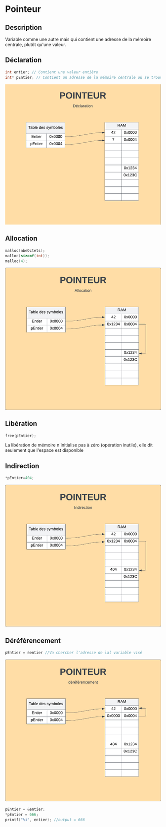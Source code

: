 # Pointeur
## Description 
Variable comme une autre mais qui contient une adresse de la mémoire centrale, plutôt qu'une valeur.

## Déclaration
```c
int entier; // Contient une valeur entière
int* pEntier; // Contient un adresse de la mémoire centrale où se trouve une valeur entière.
```
![](img/pointeur-declaration.PNG) <!--set max width-->
## Allocation
```c
malloc(nbeOctets);
malloc(sizeof(int));
malloc(4);
```
![](img/pointeur-allocation.PNG) <!--set max width-->

## Libération
```c
free(pEntier);
```
La libération de mémoire n'initialise pas à zéro (opération inutile), elle dit seulement que l'espace est disponible

## Indirection
```c
*pEntier=404;
```
![](img/pointeur-indirection.PNG) <!--set max width-->

## Déréférencement
```c
pEntier = &entier //Va chercher l'adresse de lal variable visé
```
![](img/pointeur-dereferencement.PNG) <!--set max width-->

```c
pEntier = &entier;
*pEntier = 666;
printf("%i", entier); //output = 666
```